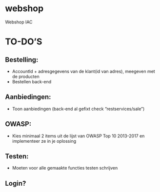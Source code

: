 # webshop
Webshop IAC


# TO-DO’S

## Bestelling:

- AccountId + adresgegevens van de klant(id van adres), meegeven met de producten
- Bestellen back-end

## Aanbiedingen:

- Toon aanbiedingen (back-end al gefixt check “restservices/sale”)


## OWASP:
- Kies minimaal 2 items uit de lijst van OWASP Top 10 2013-2017 en implementeer ze in je oplossing


## Testen:

- Moeten voor alle gemaakte functies testen schrijven


## Login?

